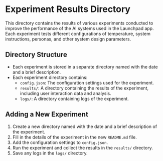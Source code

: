 # Experiment Results Directory

This directory contains the results of various experiments conducted to improve the performance of the AI systems used in the Launchpad app. Each experiment tests different configurations of temperature, system instructions, personas, and other system design parameters.

## Directory Structure

- Each experiment is stored in a separate directory named with the date and a brief description.
- Each experiment directory contains:
  - `config.json`: The configuration settings used for the experiment.
  - `results/`: A directory containing the results of the experiment, including user interaction data and analysis.
  - `logs/`: A directory containing logs of the experiment.

## Adding a New Experiment

1. Create a new directory named with the date and a brief description of the experiment.
2. Fill in the details of the experiment in the new `README.md` file.
3. Add the configuration settings to `config.json`.
4. Run the experiment and collect the results in the `results/` directory.
5. Save any logs in the `logs/` directory.